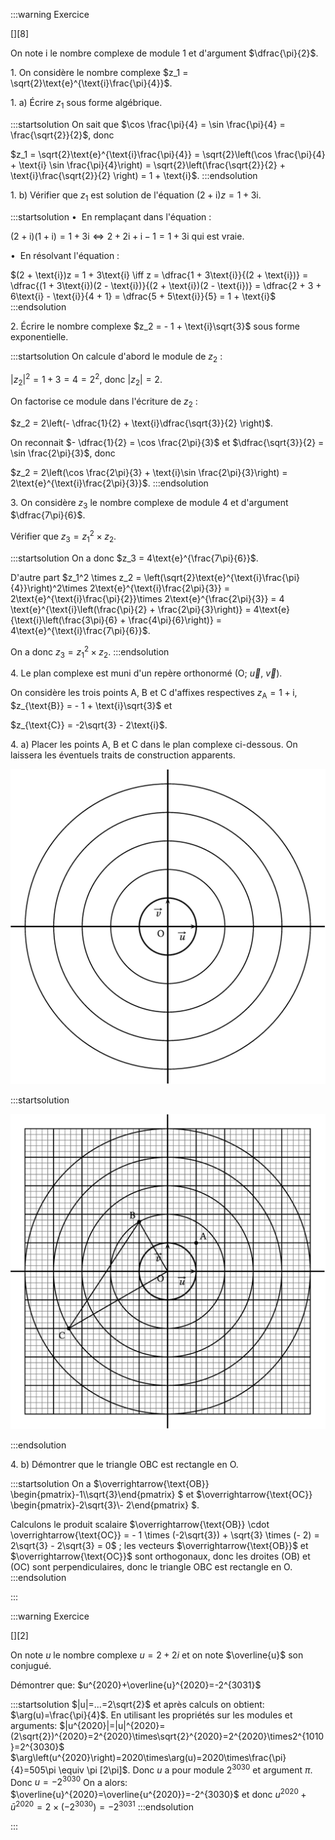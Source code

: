 :::warning Exercice

\[\]\[8\]

On note i le nombre complexe de module 1 et d'argument $\dfrac{\pi}{2}$.

1\. On considère le nombre complexe
$z_1 = \sqrt{2}\text{e}^{\text{i}\frac{\pi}{4}}$.

1\. a) Écrire $z_1$ sous forme algébrique.

:::startsolution On sait que
$\cos \frac{\pi}{4} = \sin \frac{\pi}{4} = \frac{\sqrt{2}}{2}$, donc

$z_1 = \sqrt{2}\text{e}^{\text{i}\frac{\pi}{4}} = \sqrt{2}\left(\cos \frac{\pi}{4} + \text{i} \sin \frac{\pi}{4}\right) = \sqrt{2}\left(\frac{\sqrt{2}}{2} + \text{i}\frac{\sqrt{2}}{2} \right) = 1 + \text{i}$.
:::endsolution

1\. b) Vérifier que $z_1$ est solution de l'équation
$(2 + \text{i})z = 1 + 3\text{i}$.

:::startsolution $\bullet~~$En remplaçant dans l'équation :

$(2 + \text{i})(1 + \text{i}) = 1 + 3\text{i} \iff 2 + 2\text{i} + \text{i} - 1 = 1 + 3\text{i}$
qui est vraie.

$\bullet~~$En résolvant l'équation :

$(2 + \text{i})z = 1 + 3\text{i} \iff z = \dfrac{1 + 3\text{i}}{(2 + \text{i})} = \dfrac{(1 + 3\text{i})(2 - \text{i})}{(2 + \text{i})(2 - \text{i})} = \dfrac{2 + 3 + 6\text{i} - \text{i}}{4 + 1} = \dfrac{5 + 5\text{i}}{5} = 1 + \text{i}$
:::endsolution

2\. Écrire le nombre complexe $z_2 = - 1 + \text{i}\sqrt{3}$ sous forme
exponentielle.

:::startsolution On calcule d'abord le module de $z_2$ :

$\left|z_2\right|^2 = 1 + 3 = 4 = 2^2$, donc $\left|z_2\right| = 2$.

On factorise ce module dans l'écriture de $z_2$ :

$z_2 = 2\left(- \dfrac{1}{2} + \text{i}\dfrac{\sqrt{3}}{2} \right)$.

On reconnait $- \dfrac{1}{2} = \cos \frac{2\pi}{3}$ et
$\dfrac{\sqrt{3}}{2} = \sin \frac{2\pi}{3}$, donc

$z_2 = 2\left(\cos \frac{2\pi}{3} + \text{i}\sin  \frac{2\pi}{3}\right) = 2\text{e}^{\text{i}\frac{2\pi}{3}}$.
:::endsolution

3\. On considère $z_3$ le nombre complexe de module 4 et d'argument
$\dfrac{7\pi}{6}$.

Vérifier que $z_3 = z_1^2 \times z_2$.

:::startsolution On a donc $z_3 = 4\text{e}^{\frac{7\pi}{6}}$.

D'autre part
$z_1^2 \times z_2 = \left(\sqrt{2}\text{e}^{\text{i}\frac{\pi}{4}}\right)^2\times 2\text{e}^{\text{i}\frac{2\pi}{3}} = 2\text{e}^{\text{i}\frac{\pi}{2}}\times 2\text{e}^{\frac{2\pi}{3}} = 4 \text{e}^{\text{i}\left(\frac{\pi}{2} + \frac{2\pi}{3}\right)} = 4\text{e}{\text{i}\left(\frac{3\pi}{6}  + \frac{4\pi}{6}\right)} = 4\text{e}^{\text{i}\frac{7\pi}{6}}$.

On a donc $z_3 = z_1^2 \times z_2$. :::endsolution

4\. Le plan complexe est muni d'un repère orthonormé
$\left(\text{O};~\overrightarrow{u},~\overrightarrow{v}\right)$.

On considère les trois points A, B et C d'affixes respectives
$z_{\text{A}} = 1 + \text{i}$, $z_{\text{B}} = - 1 + \text{i}\sqrt{3}$
et

$z_{\text{C}} = -2\sqrt{3} - 2\text{i}$.

4\. a) Placer les points A, B et C dans le plan complexe ci-dessous. On
laissera les éventuels traits de construction apparents.

![image](./sample-0.jpg)

:::startsolution

![image](./sample-1.jpg)

:::endsolution

4\. b) Démontrer que le triangle OBC est rectangle en O.

:::startsolution On a $\overrightarrow{\text{OB}}
\begin{pmatrix}-1\\\sqrt{3}\end{pmatrix}
$ et $\overrightarrow{\text{OC}}
\begin{pmatrix}-2\sqrt{3}\\- 2\end{pmatrix}
$.

Calculons le produit scalaire
$\overrightarrow{\text{OB}} \cdot \overrightarrow{\text{OC}} = - 1 \times (-2\sqrt{3}) + \sqrt{3} \times (- 2) = 2\sqrt{3} - 2\sqrt{3} = 0$
; les vecteurs $\overrightarrow{\text{OB}}$ et
$\overrightarrow{\text{OC}}$ sont orthogonaux, donc les droites (OB) et
(OC) sont perpendiculaires, donc le triangle OBC est rectangle en O.
:::endsolution

:::

:::warning Exercice

\[\]\[2\]

On note $u$ le nombre complexe $u=2+2i$ et on note $\overline{u}$ son
conjugué.

Démontrer que: $u^{2020}+\overline{u}^{2020}=-2^{3031}$

:::startsolution $|u|=...=2\sqrt{2}$ et après calculs on obtient:
$\arg(u)=\frac{\pi}{4}$. En utilisant les propriétés sur les modules et
arguments:
$|u^{2020}|=|u|^{2020}=(2\sqrt{2})^{2020}=2^{2020}\times\sqrt{2}^{2020}=2^{2020}\times2^{1010}=2^{3030}$
$\arg\left(u^{2020}\right)=2020\times\arg(u)=2020\times\frac{\pi}{4}=505\pi \equiv \pi [2\pi]$.
Donc $u$ a pour module $2^{3030}$ et argument $\pi$. Donc $u=-2^{3030}$
On a alors: $\overline{u}^{2020}=\overline{u^{2020}}=-2^{3030}$ et donc
$u^{2020}+\bar{u}^{2020} = 2\times\left(-2^{3030}\right)= -2^{3031}$
:::endsolution

:::